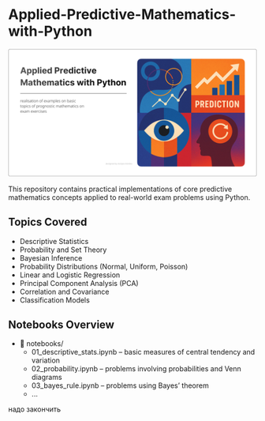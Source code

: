 # Applied-Predictive-Mathematics-with-Python

![](images/mainPage.png)

This repository contains practical implementations of core predictive mathematics concepts applied to real-world exam problems using Python.

## Topics Covered
- Descriptive Statistics
- Probability and Set Theory
- Bayesian Inference
- Probability Distributions (Normal, Uniform, Poisson)
- Linear and Logistic Regression
- Principal Component Analysis (PCA)
- Correlation and Covariance
- Classification Models

## Notebooks Overview
- 📁 notebooks/
  - 01_descriptive_stats.ipynb – basic measures of central tendency and variation
  - 02_probability.ipynb – problems involving probabilities and Venn diagrams
  - 03_bayes_rule.ipynb – problems using Bayes’ theorem
  - ...

надо закончить
